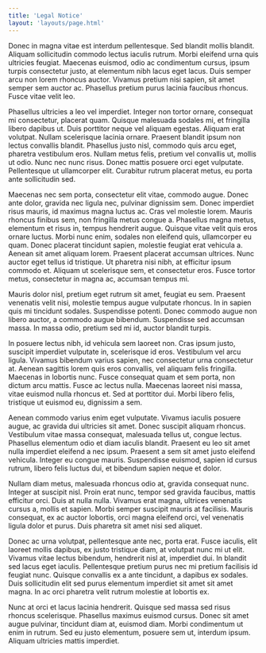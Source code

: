 ```yaml
---
title: 'Legal Notice'
layout: 'layouts/page.html'
---
```


Donec in magna vitae est interdum pellentesque. Sed blandit mollis blandit. Aliquam sollicitudin commodo lectus iaculis rutrum. Morbi eleifend urna quis ultricies feugiat. Maecenas euismod, odio ac condimentum cursus, ipsum turpis consectetur justo, at elementum nibh lacus eget lacus. Duis semper arcu non lorem rhoncus auctor. Vivamus pretium nisi sapien, sit amet semper sem auctor ac. Phasellus pretium purus lacinia faucibus rhoncus. Fusce vitae velit leo.

Phasellus ultricies a leo vel imperdiet. Integer non tortor ornare, consequat mi consectetur, placerat quam. Quisque malesuada sodales mi, et fringilla libero dapibus ut. Duis porttitor neque vel aliquam egestas. Aliquam erat volutpat. Nullam scelerisque lacinia ornare. Praesent blandit ipsum non lectus convallis blandit. Phasellus justo nisl, commodo quis arcu eget, pharetra vestibulum eros. Nullam metus felis, pretium vel convallis ut, mollis ut odio. Nunc nec nunc risus. Donec mattis posuere orci eget vulputate. Pellentesque ut ullamcorper elit. Curabitur rutrum placerat metus, eu porta ante sollicitudin sed.

Maecenas nec sem porta, consectetur elit vitae, commodo augue. Donec ante dolor, gravida nec ligula nec, pulvinar dignissim sem. Donec imperdiet risus mauris, id maximus magna luctus ac. Cras vel molestie lorem. Mauris rhoncus finibus sem, non fringilla metus congue a. Phasellus magna metus, elementum et risus in, tempus hendrerit augue. Quisque vitae velit quis eros ornare luctus. Morbi nunc enim, sodales non eleifend quis, ullamcorper eu quam. Donec placerat tincidunt sapien, molestie feugiat erat vehicula a. Aenean sit amet aliquam lorem. Praesent placerat accumsan ultrices. Nunc auctor eget tellus id tristique. Ut pharetra nisi nibh, at efficitur ipsum commodo et. Aliquam ut scelerisque sem, et consectetur eros. Fusce tortor metus, consectetur in magna ac, accumsan tempus mi.

Mauris dolor nisl, pretium eget rutrum sit amet, feugiat eu sem. Praesent venenatis velit nisi, molestie tempus augue vulputate rhoncus. In in sapien quis mi tincidunt sodales. Suspendisse potenti. Donec commodo augue non libero auctor, a commodo augue bibendum. Suspendisse sed accumsan massa. In massa odio, pretium sed mi id, auctor blandit turpis.

In posuere lectus nibh, id vehicula sem laoreet non. Cras ipsum justo, suscipit imperdiet vulputate in, scelerisque id eros. Vestibulum vel arcu ligula. Vivamus bibendum varius sapien, nec consectetur urna consectetur at. Aenean sagittis lorem quis eros convallis, vel aliquam felis fringilla. Maecenas in lobortis nunc. Fusce consequat quam et sem porta, non dictum arcu mattis. Fusce ac lectus nulla. Maecenas laoreet nisi massa, vitae euismod nulla rhoncus et. Sed at porttitor dui. Morbi libero felis, tristique ut euismod eu, dignissim a sem.

Aenean commodo varius enim eget vulputate. Vivamus iaculis posuere augue, ac gravida dui ultricies sit amet. Donec suscipit aliquam rhoncus. Vestibulum vitae massa consequat, malesuada tellus ut, congue lectus. Phasellus elementum odio et diam iaculis blandit. Praesent eu leo sit amet nulla imperdiet eleifend a nec ipsum. Praesent a sem sit amet justo eleifend vehicula. Integer eu congue mauris. Suspendisse euismod, sapien id cursus rutrum, libero felis luctus dui, et bibendum sapien neque et dolor.

Nullam diam metus, malesuada rhoncus odio at, gravida consequat nunc. Integer at suscipit nisl. Proin erat nunc, tempor sed gravida faucibus, mattis efficitur orci. Duis at nulla nulla. Vivamus erat magna, ultrices venenatis cursus a, mollis et sapien. Morbi semper suscipit mauris at facilisis. Mauris consequat, ex ac auctor lobortis, orci magna eleifend orci, vel venenatis ligula dolor et purus. Duis pharetra sit amet nisi sed aliquet.

Donec ac urna volutpat, pellentesque ante nec, porta erat. Fusce iaculis, elit laoreet mollis dapibus, ex justo tristique diam, at volutpat nunc mi ut elit. Vivamus vitae lectus bibendum, hendrerit nisl at, imperdiet dui. In blandit sed lacus eget iaculis. Pellentesque pretium purus nec mi pretium facilisis id feugiat nunc. Quisque convallis ex a ante tincidunt, a dapibus ex sodales. Duis sollicitudin elit sed purus elementum imperdiet sit amet sit amet magna. In ac orci pharetra velit rutrum molestie at lobortis ex.

Nunc at orci et lacus lacinia hendrerit. Quisque sed massa sed risus rhoncus scelerisque. Phasellus maximus euismod cursus. Donec sit amet augue pulvinar, tincidunt diam at, euismod diam. Morbi condimentum ut enim in rutrum. Sed eu justo elementum, posuere sem ut, interdum ipsum. Aliquam ultricies mattis imperdiet.